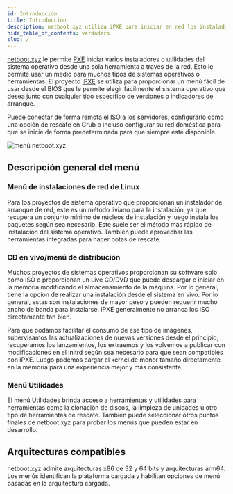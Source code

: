 ```yaml
---
id: Introducción
title: Introducción
description: netboot.xyz utiliza iPXE para iniciar en red los instaladores y las utilidades del sistema operativo desde un menú fácil de usar".
hide_table_of_contents: verdadero
slug: /
---
```


[netboot.xyz](http://netboot.xyz) le permite [PXE](https://en.wikipedia.org/wiki/Preboot_Execution_Environment) iniciar varios instaladores o utilidades del sistema operativo desde una sola herramienta a través de la red. Esto le permite usar un medio para muchos tipos de sistemas operativos o herramientas. El proyecto [iPXE](http://ipxe.org/) se utiliza para proporcionar un menú fácil de usar desde el BIOS que le permite elegir fácilmente el sistema operativo que desea junto con cualquier tipo específico de versiones o indicadores de arranque.

Puede conectar de forma remota el ISO a los servidores, configurarlo como una opción de rescate en Grub o incluso configurar su red doméstica para que se inicie de forma predeterminada para que siempre esté disponible.

![menú netboot.xyz](../static/img/netboot.xyz.gif)

## Descripción general del menú

### Menú de instalaciones de red de Linux

Para los proyectos de sistema operativo que proporcionan un instalador de arranque de red, este es un método liviano para la instalación, ya que recupera un conjunto mínimo de núcleos de instalación y luego instala los paquetes según sea necesario. Este suele ser el método más rápido de instalación del sistema operativo. También puede aprovechar las herramientas integradas para hacer botas de rescate.

### CD en vivo/menú de distribución

Muchos proyectos de sistemas operativos proporcionan su software solo como ISO o proporcionan un Live CD/DVD que puede descargar e iniciar en la memoria modificando el almacenamiento de la máquina. Por lo general, tiene la opción de realizar una instalación desde el sistema en vivo.  Por lo general, estas son instalaciones de mayor peso y pueden requerir mucho ancho de banda para instalarse. iPXE generalmente no arranca los ISO directamente tan bien.

Para que podamos facilitar el consumo de ese tipo de imágenes, supervisamos las actualizaciones de nuevas versiones desde el principio, recuperamos los lanzamientos, los extraemos y los volvemos a publicar con modificaciones en el initrd según sea necesario para que sean compatibles con iPXE. Luego podemos cargar el kernel de menor tamaño directamente en la memoria para una experiencia mejor y más consistente.

### Menú Utilidades

El menú Utilidades brinda acceso a herramientas y utilidades para herramientas como la clonación de discos, la limpieza de unidades u otro tipo de herramientas de rescate. También puede seleccionar otros puntos finales de netboot.xyz para probar los menús que pueden estar en desarrollo.

## Arquitecturas compatibles

netboot.xyz admite arquitecturas x86 de 32 y 64 bits y arquitecturas arm64. Los menús identifican la plataforma cargada y habilitan opciones de menú basadas en la arquitectura cargada.
